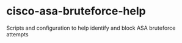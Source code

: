 # cisco-asa-bruteforce-help
Scripts and configuration to help identify and block ASA bruteforce attempts
